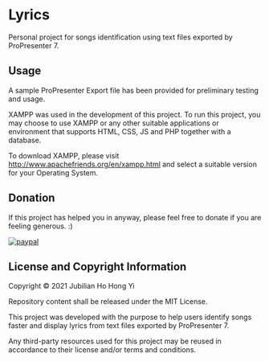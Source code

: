 # Lyrics
Personal project for songs identification using text files exported by ProPresenter 7.

## Usage
A sample ProPresenter Export file has been provided for preliminary testing and usage.

XAMPP was used in the development of this project. To run this project, you may choose to use XAMPP or any other suitable applications or environment that supports HTML, CSS, JS and PHP together with a database.

To download XAMPP, please visit http://www.apachefriends.org/en/xampp.html and select a suitable version for your Operating System.

## Donation
If this project has helped you in anyway, please feel free to donate if you are feeling generous. :) 

[![paypal](https://www.paypalobjects.com/en_US/i/btn/btn_donateCC_LG.gif)](https://paypal.me/jubilianho)

## License and Copyright Information
Copyright © 2021 Jubilian Ho Hong Yi

Repository content shall be released under the MIT License.

This project was developed with the purpose to help users identify songs faster and display lyrics from text files exported by ProPresenter 7.

Any third-party resources used for this project may be reused in accordance to their license and/or terms and conditions.
